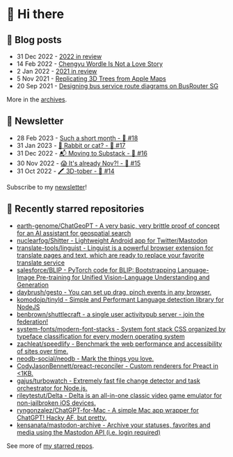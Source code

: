 # 👋 Hi there

## 📝 Blog posts

<!-- feed start -->
- 31 Dec 2022 - [2022 in review](https://cheeaun.com/blog/2022/12/2022-in-review/)
- 14 Feb 2022 - [Chengyu Wordle Is Not a Love Story](https://cheeaun.com/blog/2022/02/chengyu-wordle-is-not-a-love-story/)
- 2 Jan 2022 - [2021 in review](https://cheeaun.com/blog/2022/01/2021-in-review/)
- 5 Nov 2021 - [Replicating 3D Trees from Apple Maps](https://cheeaun.com/blog/2021/11/replicating-3d-trees-apple-maps/)
- 20 Sep 2021 - [Designing bus service route diagrams on BusRouter SG](https://cheeaun.com/blog/2021/09/bus-service-route-diagrams-busrouter-sg/)
<!-- feed end -->

More in the [archives](https://cheeaun.com/blog/archives/).

## 📰 Newsletter

<!-- newsletter start -->
- 28 Feb 2023 - [Such a short month - 🥫 #18](https://cheeaun.substack.com/p/such-a-short-month-18)
- 31 Jan 2023 - [🧧 Rabbit or cat? - 🥫 #17](https://cheeaun.substack.com/p/rabbit-or-cat-17)
- 31 Dec 2022 - [📬 Moving to Substack - 🥫 #16](https://cheeaun.substack.com/p/moving-to-substack-16)
- 30 Nov 2022 - [😱 It's already Nov?! - 🥫 #15](https://cheeaun.substack.com/p/it-s-already-nov-15-1433832)
- 31 Oct 2022 - [🖍️ 3D-tober - 🥫 #14](https://cheeaun.substack.com/p/3d-tober-14-1385284)
<!-- newsletter end -->

Subscribe to my [newsletter](https://cheeaun.substack.com/)!

## 🌟 Recently starred repositories

<!-- starred repos start -->
- [earth-genome/ChatGeoPT - A very basic, very brittle proof of concept for an AI assistant for geospatial search](https://github.com/earth-genome/ChatGeoPT)
- [nuclearfog/Shitter - Lightweight Android app for Twitter/Mastodon](https://github.com/nuclearfog/Shitter)
- [translate-tools/linguist - Linguist is a powerful browser extension for translate pages and text, which are ready to replace your favorite translate service](https://github.com/translate-tools/linguist)
- [salesforce/BLIP - PyTorch code for BLIP: Bootstrapping Language-Image Pre-training for Unified Vision-Language Understanding and Generation  ](https://github.com/salesforce/BLIP)
- [daybrush/gesto - You can set up drag, pinch events in any browser.](https://github.com/daybrush/gesto)
- [komodojp/tinyld - Simple and Performant Language detection library for NodeJS](https://github.com/komodojp/tinyld)
- [benbrown/shuttlecraft - a single user activitypub server - join the federation!](https://github.com/benbrown/shuttlecraft)
- [system-fonts/modern-font-stacks - System font stack CSS organized by typeface classification for every modern operating system](https://github.com/system-fonts/modern-font-stacks)
- [zachleat/speedlify - Benchmark the web performance and accessibility of sites over time.](https://github.com/zachleat/speedlify)
- [neodb-social/neodb - Mark the things you love.](https://github.com/neodb-social/neodb)
- [CodyJasonBennett/preact-reconciler - Custom renderers for Preact in <1KB.](https://github.com/CodyJasonBennett/preact-reconciler)
- [gajus/turbowatch - Extremely fast file change detector and task orchestrator for Node.js.](https://github.com/gajus/turbowatch)
- [rileytestut/Delta - Delta is an all-in-one classic video game emulator for non-jailbroken iOS devices.](https://github.com/rileytestut/Delta)
- [ryngonzalez/ChatGPT-for-Mac - A simple Mac app wrapper for ChatGPT! Hacky AF, but pretty.](https://github.com/ryngonzalez/ChatGPT-for-Mac)
- [kensanata/mastodon-archive - Archive your statuses, favorites and media using the Mastodon API (i.e. login required)](https://github.com/kensanata/mastodon-archive)
<!-- starred repos end -->

See more of [my starred repos](https://github.com/stars/cheeaun/).
